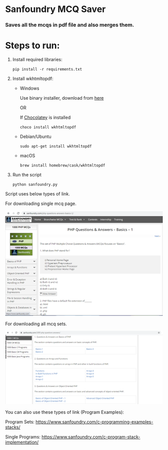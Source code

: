 # Sanfoundry MCQ Saver
### Saves all the mcqs in pdf file and also merges them.

# Steps to run:

1. Install required libraries:

    ```
    pip install -r requirements.txt
    ```
2. Install wkhtmltopdf:

    - Windows

      Use binary installer, download from [here](https://wkhtmltopdf.org/downloads.html)

      OR

      If [Chocolatey](https://chocolatey.org/) is installed
      ```
      choco install wkhtmltopdf
      ```

    - Debian/Ubuntu

      ```
      sudo apt-get install wkhtmltopdf
      ```
    - macOS
    
      ```
      brew install homebrew/cask/wkhtmltopdf
      ```
3. Run the script
    ```
    python sanfoundry.py
    ```

Script uses below types of link.

For downloading single mcq page.

![Single MCQ SET](https://github.com/falcon883/Sanfoundry-MCQ-Saver/blob/main/images/single_link.PNG)

For downloading all mcq sets.

![Multiple MCQ SET](https://github.com/falcon883/Sanfoundry-MCQ-Saver/blob/main/images/multi_link.PNG)


You can also use these types of link (Program Examples):

Program Sets: https://www.sanfoundry.com/c-programming-examples-stacks/

Single Programs: https://www.sanfoundry.com/c-program-stack-implementation/
